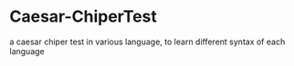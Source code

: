 # Caesar-ChiperTest
a caesar chiper test in various language, to learn different syntax of each language
